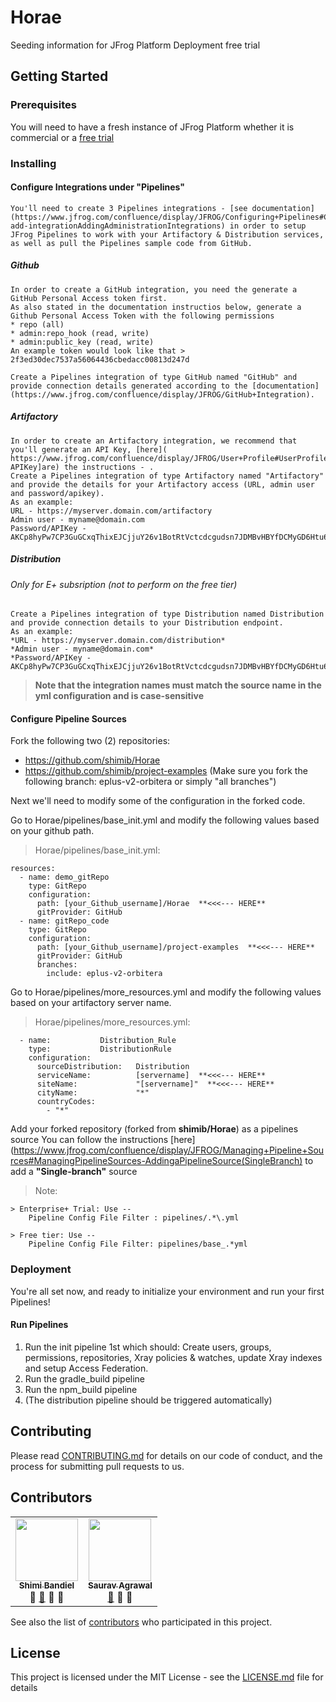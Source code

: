 # Horae

Seeding information for JFrog Platform Deployment free trial

## Getting Started

### Prerequisites

You will need to have a fresh instance of JFrog Platform whether it is commercial or a [free trial](https://jfrog.com/platform/free-trial/)


### Installing

#### Configure Integrations under "Pipelines"
    You'll need to create 3 Pipelines integrations - [see documentation](https://www.jfrog.com/confluence/display/JFROG/Configuring+Pipelines#ConfiguringPipelines-add-integrationAddingAdministrationIntegrations) in order to setup JFrog Pipelines to work with your Artifactory & Distribution services, as well as pull the Pipelines sample code from GitHub. 

##### Github 
    In order to create a GitHub integration, you need the generate a GitHub Personal Access token first.
    As also stated in the documentation instructios below, generate a Github Personal Access Token with the following permissions
    * repo (all)
    * admin:repo_hook (read, write)
    * admin:public_key (read, write)
    An example token would look like that > 2f3ed30dec7537a56064436cbedacc00813d247d
    
    Create a Pipelines integration of type GitHub named "GitHub" and provide connection details generated according to the [documentation](https://www.jfrog.com/confluence/display/JFROG/GitHub+Integration).

  
#####  Artifactory
    In order to create an Artifactory integration, we recommend that you'll generate an API Key, [here]( https://www.jfrog.com/confluence/display/JFROG/User+Profile#UserProfile-APIKey]are) the instructions - .
    Create a Pipelines integration of type Artifactory named "Artifactory" and provide the details for your Artifactory access (URL, admin user and password/apikey).
    As an example:
    URL - https://myserver.domain.com/artifactory
    Admin user - myname@domain.com
    Password/APIKey - AKCp8hyPw7CP3GuGCxqThixEJCjjuY26v1BotRtVctcdcgudsn7JDMBvHBYfDCMyGD6Htu65Y

##### Distribution
###### Only for E+ subsription (not to perform on the free tier)
    Create a Pipelines integration of type Distribution named Distribution and provide connection details to your Distribution endpoint.
    As an example:
    *URL - https://myserver.domain.com/distribution*
    *Admin user - myname@domain.com*
    *Password/APIKey - AKCp8hyPw7CP3GuGCxqThixEJCjjuY26v1BotRtVctcdcgudsn7JDMBvHBYfDCMyGD6Htu65Y*
  
 > **Note that the integration names must match the source name in the yml configuration and is case-sensitive**

 
#### Configure Pipeline Sources
Fork the following two (2) repositories:
  
  * https://github.com/shimib/Horae
  * https://github.com/shimib/project-examples (Make sure you fork the following branch: eplus-v2-orbitera or simply "all branches")
  
Next we'll need to modify some of the configuration in the forked code. 

Go to Horae/pipelines/base_init.yml and modify the following values based on your github path.

> Horae/pipelines/base_init.yml:  
```
resources:  
  - name: demo_gitRepo  
    type: GitRepo  
    configuration:  
      path: [your_Github_username]/Horae  **<<<--- HERE**
      gitProvider: GitHub  
  - name: gitRepo_code  
    type: GitRepo  
    configuration:  
      path: [your_Github_username]/project-examples  **<<<--- HERE** 
      gitProvider: GitHub  
      branches:  
        include: eplus-v2-orbitera  
```
Go to Horae/pipelines/more_resources.yml and modify the following values based on your artifactory server name.

> Horae/pipelines/more_resources.yml:  
```
  - name:           Distribution_Rule  
    type:           DistributionRule  
    configuration:  
      sourceDistribution:   Distribution  
      serviceName:          [servername]  **<<<--- HERE**  
      siteName:             "[servername]"  **<<<--- HERE**  
      cityName:             "*"  
      countryCodes:  
        - "*"  
```        
Add your forked repository (forked from **shimib/Horae**) as a pipelines source
You can follow the instructions [here](https://www.jfrog.com/confluence/display/JFROG/Managing+Pipeline+Sources#ManagingPipelineSources-AddingaPipelineSource(SingleBranch) to add a **"Single-branch"** source

> Note: 
    
    > Enterprise+ Trial: Use -- 
        Pipeline Config File Filter : pipelines/.*\.yml
    
    > Free tier: Use --
        Pipeline Config File Filter: pipelines/base_.*yml
  

### Deployment

You're all set now, and ready to initialize your environment and run your first Pipelines!

#### Run Pipelines
  1. Run the init pipeline 1st which should: Create users, groups, permissions, repositories, Xray policies & watches, update Xray indexes and setup Access Federation.
  2. Run the gradle_build pipeline
  3. Run the npm_build pipeline
  4. (The distribution pipeline should be triggered automatically)

## Contributing

Please read [CONTRIBUTING.md](https://github.com/shimib/Horae/blob/master/CONTRIBUTING.md) for details on our code of conduct, and the process for submitting pull requests to us.

## Contributors

<!-- ALL-CONTRIBUTORS-LIST:START - Do not remove or modify this section -->
<!-- prettier-ignore-start -->
<!-- markdownlint-disable -->
<table>
  <tr>
    <td align="center"><a href="https://github.com/shimib"><img src="https://avatars0.githubusercontent.com/u/2115093?s=400&u=83fe53677b3bbabf095ac89911d7ccccbb756f65&v=4" width="100px;" alt=""/><br /><sub><b>Shimi Bandiel</b></sub></a><br /><a title="Answering Questions">💬</a> <a href="https://github.com/shimib/Horae/commits?author=shimib" title="Documentation">📖</a> <a title="Reviewed Pull Requests">👀</a> <a title="Talks">📢</a></td>

<td align="center"><a href="https://github.com/sauravthefrog"><img src="https://avatars1.githubusercontent.com/u/61025719?s=400&u=2ff91a2ea0b176d1bd10e0acc3c44c50e4a5bb24&v=4" width="100px;" alt=""/><br /><sub><b>Saurav Agrawal</b></sub></a><br /><a href="https://github.com/shimib/Horae/commits?author=sauravthefrog" title="Documentation">📖</a> <a title="Reviewed Pull Requests">👀</a> <a title="Tools">🔧</a></td>
  </tr>
 </table>
 <!-- markdownlint-enable -->
<!-- prettier-ignore-end -->
<!-- ALL-CONTRIBUTORS-LIST:END -->

See also the list of [contributors](https://github.com/shimib/Horae/blob/master/contributors.md) who participated in this project.

## License

This project is licensed under the MIT License - see the [LICENSE.md](https://github.com/shimib/Horae/blob/master/LICENSE.md) file for details
